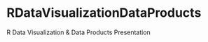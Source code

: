 RDataVisualizationDataProducts
==============================

R Data Visualization & Data Products Presentation
